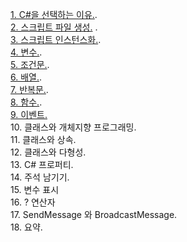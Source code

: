 [1. C#을 선택하는 이유.](https://github.com/Team-Armigo/M.Lee_Armigo/blob/main/Unity_C%23/1장_유니티C%23복습/1.%20C%23을%20선택하는%20이유.md).  
[2. 스크립트 파일 생성.](https://github.com/Team-Armigo/M.Lee_Armigo/blob/main/Unity_C%23/1장_유니티C%23복습/2.%20스크립트%20파일%20생성.md) .    
[3. 스크립트 인스턴스화.](https://github.com/Team-Armigo/M.Lee_Armigo/blob/main/Unity_C%23/1장_유니티C%23복습/3.%20스크립트%20인스턴스화.md).  
[4. 변수.](https://github.com/Team-Armigo/M.Lee_Armigo/blob/main/Unity_C%23/1장_유니티C%23복습/4.%20변수.md).  
[5. 조건문.](https://github.com/Team-Armigo/M.Lee_Armigo/blob/main/Unity_C%23/1장_유니티C%23복습/5.%20조건문.md).  
[6. 배열.](https://github.com/Team-Armigo/M.Lee_Armigo/blob/main/Unity_C%23/1장_유니티C%23복습/6.%20배열.md).  
[7. 반복문.](https://github.com/Team-Armigo/M.Lee_Armigo/blob/main/Unity_C%23/1장_유니티C%23복습/7.%20반복문.md).  
[8. 함수.](https://github.com/Team-Armigo/M.Lee_Armigo/blob/main/Unity_C%23/1장_유니티C%23복습/8.%20함수.md).  
[9. 이벤트.](https://github.com/Team-Armigo/M.Lee_Armigo/blob/main/Unity_C%23/1장_유니티C%23복습/9.%20이벤트.md)    
10. 클래스와 개체지향 프로그래밍.  
11. 클래스와 상속.  
12. 클래스와 다형성.  
13. C# 프로퍼티.  
14. 주석 남기기.  
15. 변수 표시   
16. ? 연산자   
17. SendMessage 와 BroadcastMessage.  
18. 요약.  
